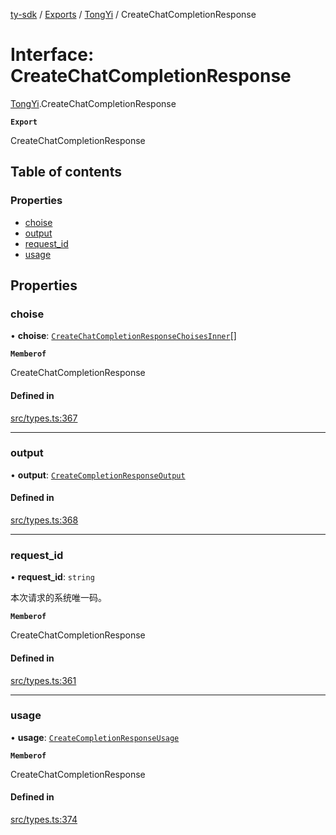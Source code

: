 [ty-sdk](../readme.md) / [Exports](../modules.md) / [TongYi](../modules/TongYi.md) / CreateChatCompletionResponse

# Interface: CreateChatCompletionResponse

[TongYi](../modules/TongYi.md).CreateChatCompletionResponse

**`Export`**

CreateChatCompletionResponse

## Table of contents

### Properties

- [choise](TongYi.CreateChatCompletionResponse.md#choise)
- [output](TongYi.CreateChatCompletionResponse.md#output)
- [request\_id](TongYi.CreateChatCompletionResponse.md#request_id)
- [usage](TongYi.CreateChatCompletionResponse.md#usage)

## Properties

### choise

• **choise**: [`CreateChatCompletionResponseChoisesInner`](TongYi.CreateChatCompletionResponseChoisesInner.md)[]

**`Memberof`**

CreateChatCompletionResponse

#### Defined in

[src/types.ts:367](https://github.com/isnl/ty-sdk/blob/af2562d/src/types.ts#L367)

___

### output

• **output**: [`CreateCompletionResponseOutput`](TongYi.CreateCompletionResponseOutput.md)

#### Defined in

[src/types.ts:368](https://github.com/isnl/ty-sdk/blob/af2562d/src/types.ts#L368)

___

### request\_id

• **request\_id**: `string`

本次请求的系统唯一码。

**`Memberof`**

CreateChatCompletionResponse

#### Defined in

[src/types.ts:361](https://github.com/isnl/ty-sdk/blob/af2562d/src/types.ts#L361)

___

### usage

• **usage**: [`CreateCompletionResponseUsage`](TongYi.CreateCompletionResponseUsage.md)

**`Memberof`**

CreateChatCompletionResponse

#### Defined in

[src/types.ts:374](https://github.com/isnl/ty-sdk/blob/af2562d/src/types.ts#L374)
